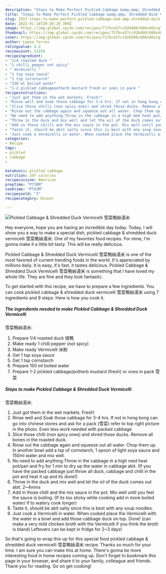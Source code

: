```yaml
---
description: "Steps to Make Perfect Pickled Cabbage &amp;amp; Shredded Duck Vermicelli 雪菜鴨絲湯米"
title: "Steps to Make Perfect Pickled Cabbage &amp;amp; Shredded Duck Vermicelli 雪菜鴨絲湯米"
slug: 2557-steps-to-make-perfect-pickled-cabbage-and-amp-shredded-duck-vermicelli
date: 2022-01-16T20:38:29.399Z
image: https://img-global.cpcdn.com/recipes/71fbce57cc926400/680x482cq70/pickled-cabbage-shredded-duck-vermicelli-雪菜鴨絲湯米-recipe-main-photo.jpg
thumbnail: https://img-global.cpcdn.com/recipes/71fbce57cc926400/680x482cq70/pickled-cabbage-shredded-duck-vermicelli-雪菜鴨絲湯米-recipe-main-photo.jpg
cover: https://img-global.cpcdn.com/recipes/71fbce57cc926400/680x482cq70/pickled-cabbage-shredded-duck-vermicelli-雪菜鴨絲湯米-recipe-main-photo.jpg
author: Leona Torres
ratingvalue: 4.2
reviewcount: 31234
recipeingredient:
- "1/4 roasted duck "
- "1 chilli pepper not spicy"
- " Vermicelli "
- "1 tsp soya sauce"
- "1 tsp cornstarch"
- "150 ml boiled water"
- "1-2 pickled cabbagepotherb mustard fresh or ones in pack "
recipeinstructions:
- "Just got them in the wet markets. Fresh!"
- "Rinse well and Soak those cabbage for 3-4 hrs. If not in hong kong can go into chinese stores and ask for a pack (雪菜) refer to top right picture in the photo. Even less work needed with packed cabbage"
- "Slice those chilli (non spicy ones) and shred those ducks. Remove all bones in the roasted duck."
- "Rinse out the cabbage again and squeeze out all water. Chop them up. In another bowl add a tsp of cornstarch, 1 spoon of light soya sauce and 150ml water and mix well."
- "No need to add anything.Throw in the cabbage in a high med heat pot/pan and fry for 1 min to dry up the water in cabbage abit. (If you have the packed cabbage just throw all duck, cabbage and chilli in the pot and heat it up and its done!)"
- "Throw in the duck and mix well and let the oil of the duck comes out abit. 2~4mins"
- "Add in those chilli and the mix sauce in the pot. Mix well until you feel the sauce is boiling. (If its too sticky while cooking add in more boiled water/ if to watery cook longer)"
- "Taste it, should be abit salty since this is best with any soup noodles."
- "Just cook a Vermicelli in water. When cooked place the Vermicelli with the water in a bowl and add those cabbage duck on top. Done! (can make a very mild chicken broth with the Vermicelli if you think the broth is bland) Leftovers can be kept in fridge for 2~3 days!"
categories:
- Recipe
tags:
- pickled
- cabbage
- 

katakunci: pickled cabbage  
nutrition: 247 calories
recipecuisine: American
preptime: "PT38M"
cooktime: "PT43M"
recipeyield: "3"
recipecategory: Dinner

---
```



![Pickled Cabbage &amp; Shredded Duck Vermicelli
雪菜鴨絲湯米](https://img-global.cpcdn.com/recipes/71fbce57cc926400/680x482cq70/pickled-cabbage-shredded-duck-vermicelli-雪菜鴨絲湯米-recipe-main-photo.jpg)

Hey everyone, hope you are having an incredible day today. Today, I will show you a way to make a special dish, pickled cabbage &amp; shredded duck vermicelli
雪菜鴨絲湯米. One of my favorites food recipes. For mine, I'm gonna make it a little bit tasty. This will be really delicious.

Pickled Cabbage &amp; Shredded Duck Vermicelli
雪菜鴨絲湯米 is one of the most favored of current trending foods in the world. It's appreciated by millions daily. It is easy, it's fast, it tastes delicious. Pickled Cabbage &amp; Shredded Duck Vermicelli
雪菜鴨絲湯米 is something that I have loved my whole life. They are fine and they look fantastic.




To get started with this recipe, we have to prepare a few ingredients. You can cook pickled cabbage &amp; shredded duck vermicelli
雪菜鴨絲湯米 using 7 ingredients and 9 steps. Here is how you cook it.

<!--inarticleads1-->

##### The ingredients needed to make Pickled Cabbage &amp; Shredded Duck Vermicelli
雪菜鴨絲湯米:

1. Prepare 1/4 roasted duck 燒鴨
1. Make ready 1 chilli pepper (not spicy)
1. Make ready  Vermicelli 米粉
1. Get 1 tsp soya sauce
1. Get 1 tsp cornstarch
1. Prepare 150 ml boiled water
1. Prepare 1-2 pickled cabbage/potherb mustard (fresh) or ones in pack 雪菜




<!--inarticleads2-->

##### Steps to make Pickled Cabbage &amp; Shredded Duck Vermicelli
雪菜鴨絲湯米:

1. Just got them in the wet markets. Fresh!
1. Rinse well and Soak those cabbage for 3-4 hrs. If not in hong kong can go into chinese stores and ask for a pack (雪菜) refer to top right picture in the photo. Even less work needed with packed cabbage
1. Slice those chilli (non spicy ones) and shred those ducks. Remove all bones in the roasted duck.
1. Rinse out the cabbage again and squeeze out all water. Chop them up. In another bowl add a tsp of cornstarch, 1 spoon of light soya sauce and 150ml water and mix well.
1. No need to add anything.Throw in the cabbage in a high med heat pot/pan and fry for 1 min to dry up the water in cabbage abit. (If you have the packed cabbage just throw all duck, cabbage and chilli in the pot and heat it up and its done!)
1. Throw in the duck and mix well and let the oil of the duck comes out abit. 2~4mins
1. Add in those chilli and the mix sauce in the pot. Mix well until you feel the sauce is boiling. (If its too sticky while cooking add in more boiled water/ if to watery cook longer)
1. Taste it, should be abit salty since this is best with any soup noodles.
1. Just cook a Vermicelli in water. When cooked place the Vermicelli with the water in a bowl and add those cabbage duck on top. Done! (can make a very mild chicken broth with the Vermicelli if you think the broth is bland) Leftovers can be kept in fridge for 2~3 days!




So that's going to wrap this up for this special food pickled cabbage &amp; shredded duck vermicelli
雪菜鴨絲湯米 recipe. Thanks so much for your time. I am sure you can make this at home. There's gonna be more interesting food in home recipes coming up. Don't forget to bookmark this page in your browser, and share it to your family, colleague and friends. Thank you for reading. Go on get cooking!
